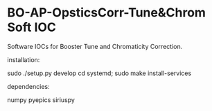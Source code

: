# BO-AP-OpsticsCorr-Tune&Chrom Soft IOC

Software IOCs for Booster Tune and Chromaticity Correction.

installation:

 sudo ./setup.py develop
 cd systemd; sudo make install-services

 dependencies:

  numpy
  pyepics
  siriuspy
